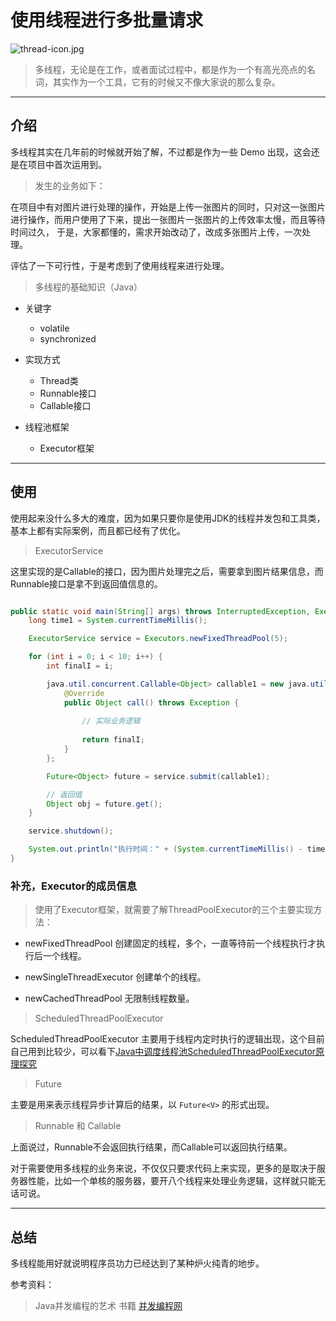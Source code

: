 
# 使用线程进行多批量请求
 
 ![thread-icon.jpg](https://i.loli.net/2020/07/05/xG9bIeSB8jpz5yR.jpg)
 
 > 多线程，无论是在工作，或者面试过程中，都是作为一个有高光亮点的名词，其实作为一个工具，它有的时候又不像大家说的那么复杂。

---

## 介绍

 多线程其实在几年前的时候就开始了解，不过都是作为一些 Demo 出现，这会还是在项目中首次运用到。
 
 > 发生的业务如下：

 在项目中有对图片进行处理的操作，开始是上传一张图片的同时，只对这一张图片进行操作，而用户使用了下来，提出一张图片一张图片的上传效率太慢，而且等待时间过久，
 于是，大家都懂的，需求开始改动了，改成多张图片上传，一次处理。
 
 评估了一下可行性，于是考虑到了使用线程来进行处理。
 
 > 多线程的基础知识（Java）
 
 - 关键字
    - volatile
    - synchronized
 
 - 实现方式
    - Thread类
    - Runnable接口
    - Callable接口
    
 - 线程池框架
    - Executor框架

---

## 使用

 使用起来没什么多大的难度，因为如果只要你是使用JDK的线程并发包和工具类，基本上都有实际案例，而且都已经有了优化。
 
 > ExecutorService
 
 这里实现的是Callable的接口，因为图片处理完之后，需要拿到图片结果信息，而Runnable接口是拿不到返回值信息的。
 
```java

public static void main(String[] args) throws InterruptedException, ExecutionException {
    long time1 = System.currentTimeMillis();

    ExecutorService service = Executors.newFixedThreadPool(5);

    for (int i = 0; i < 10; i++) {
        int finalI = i;

        java.util.concurrent.Callable<Object> callable1 = new java.util.concurrent.Callable() {
            @Override
            public Object call() throws Exception {
               
                // 实际业务逻辑
                
                return finalI;
            }
        };

        Future<Object> future = service.submit(callable1);

        // 返回值
        Object obj = future.get();
    }

    service.shutdown();

    System.out.println("执行时间：" + (System.currentTimeMillis() - time1) + ":ms");
}
```
 
### **补充，Executor的成员信息**

 > 使用了Executor框架，就需要了解ThreadPoolExecutor的三个主要实现方法：
 
 - newFixedThreadPool
 创建固定的线程，多个，一直等待前一个线程执行才执行后一个线程。
 
 - newSingleThreadExecutor
 创建单个的线程。
 
 - newCachedThreadPool
 无限制线程数量。
 
 > ScheduledThreadPoolExecutor
 
 ScheduledThreadPoolExecutor 主要用于线程内定时执行的逻辑出现，这个目前自己用到比较少，可以看下[Java中调度线程池ScheduledThreadPoolExecutor原理探究](https://ifeve.com/33981-2/)
 
 > Future 
 
 主要是用来表示线程异步计算后的结果，以 `Future<V>` 的形式出现。
 
 > Runnable 和 Callable
 
 上面说过，Runnable不会返回执行结果，而Callable可以返回执行结果。
 
 对于需要使用多线程的业务来说，不仅仅只要求代码上来实现，更多的是取决于服务器性能，比如一个单核的服务器，要开八个线程来处理业务逻辑，这样就只能无话可说。

---

## 总结

 多线程能用好就说明程序员功力已经达到了某种炉火纯青的地步。
 
 参考资料：
 
 > Java并发编程的艺术 书籍
 > [并发编程网](https://ifeve.com)